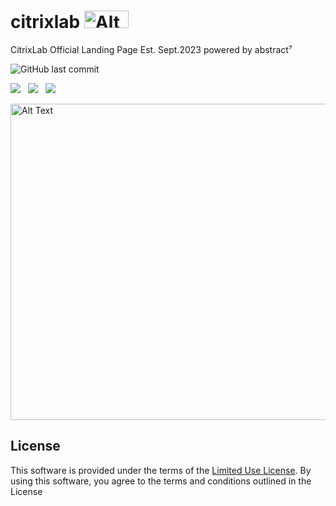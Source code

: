 # citrixlab <img src="https://lexusvp.github.io/citrixlab/images/citrixlab-logo-sml.png" alt="Alt Text" style="width: 71px; height: 28px;">
CitrixLab Official Landing Page Est. Sept.2023
powered by abstract⁷


![GitHub last commit](https://img.shields.io/github/last-commit/lexusvp/citrixlab?style=for-the-badge)

<img src="https://img.shields.io/badge/JavaScript-F7DF1E?style=for-the-badge&logo=javascript&logoColor=black">&nbsp;&nbsp;&nbsp;<img src="https://img.shields.io/badge/PHP-777BB4?style=for-the-badge&logo=php&logoColor=white">&nbsp;&nbsp;&nbsp;<img src="https://img.shields.io/badge/Powered%20By-SQL-blue?style=for-the-badge">


<img src="https://lexusvp.github.io/citrixlab/license/marketing-campaign/images/beta-online-with-us-c.png" alt="Alt Text" style="width: 900px; height: 506px;">

## License

This software is provided under the terms of the [Limited Use License](LICENSE). By using this software, you agree to the terms and conditions outlined in the License
